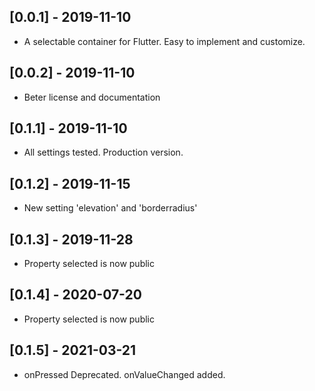 ## [0.0.1] - 2019-11-10

* A selectable container for Flutter. Easy to implement and customize.

## [0.0.2] - 2019-11-10

* Beter license and documentation

## [0.1.1] - 2019-11-10

* All settings tested. Production version.

## [0.1.2] - 2019-11-15

* New setting 'elevation' and 'borderradius'

## [0.1.3] - 2019-11-28

* Property selected is now public

## [0.1.4] - 2020-07-20

* Property selected is now public

## [0.1.5] - 2021-03-21

* onPressed Deprecated. onValueChanged added.

